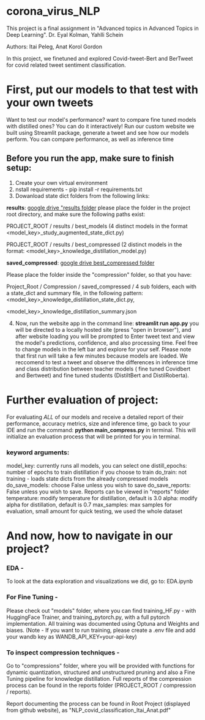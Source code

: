 # corona_virus_NLP
This project is a final assignment in "Advanced topics in Advanced Topics in Deep Learning".
Dr. Eyal Kolman, Yahlli Schein

Authors: Itai Peleg, Anat Korol Gordon

In this project, we finetuned and explored Covid-tweet-Bert and BerTweet for covid related tweet sentiment classification.


# First, put our models to that test with your own tweets
Want to test our model's performance? want to compare fine tuned models with distilled ones? You can do it interactively!
Run our custom website we built using Streamlit package, generate a tweet and see how our models perform.
You can compare performance, as well as inference time

## Before you run the app, make sure to finish setup:
1. Create your own virtual environment
2. nstall requirements - pip install -r requirements.txt
3.  Dowanload state dict folders from the following links:

**results**: [google drive "results folder](https://drive.google.com/drive/folders/15cztgT7NYWh6qXfY8NOyUhsl0Speb8R8?usp=sharing)
please place the folder in the project root directory, and make sure the following paths exist:

PROJECT_ROOT / results / best_models (4 distinct models in the format <model_key>_study_augmented_state_dict.py)

PROJECT_ROOT / results / best_compressed (2 distinct models in the format: <model_key>_knowledge_distillation_model.py)

**saved_compressed**: [google drive best_compressed folder](https://drive.google.com/drive/folders/18gdVRAE-tWaN5vmmYwFD3Y9EeRD6iZgt?usp=sharing)

Please place the folder inside the "compression" folder, so that you have: 

Project_Root / Compression / saved_compressed / 4 sub folders, 
each with a state_dict and summary file, in the following pattern: 
<model_key>_knowledge_distillation_state_dict.py,     

<model_key>_knowledge_distillation_summary.json

4. Now, run the website app in the command line: 
**streamlit run app.py**
you will be directed to a locally hosted site (press "open in browser"), and after website loading you will be prompted to Enter tweet text and view the model's predictions, confidence, and also processing time. Feel free to change models in the left bar and explore for your self. Please note that first run will take a few minutes because models are loaded. 
We reccomend to test a tweet and observe the differences in inference time and class distribution between teacher models ( fine tuned Covidbert and Bertweet) and fine tuned students (DistiltBert and DistilRoberta).

# Further evaluation of project:
For evaluating *ALL* of our models and receive a detailed report of their performance, accuracy metrics, size and inference time, go back to your IDE and run the command: 
**python main_compress.py** 
in terminal. This will initialize an evaluation process that will be printed for you in terminal.
### keyword arguments:
model_key: currently runs all models, you can select one
distill_epochs: number of epochs to train distillation if you choose to train
do_train: not training - loads state dicts from the already compressed models 
do_save_models: choose False unless you wish to save 
do_save_reports: False unless you wish to save. Reports can be viewed in "reports" folder
temperature: modify temperature for distillation, default is 3.0
alpha: modify alpha for distillation, default is 0.7
max_samples: max samples for evaluation, small amount for quick testing, we used the whole dataset

# And now, how to navigate in our project?
### EDA - 
To look at the data exploration and visualizations we did, go to: EDA.ipynb
### For Fine Tuning - 
Please check out "models" folder, where you can find training_HF.py - with HuggingFace Trainer, and training_pytorch.py, with a full pytorch implementation. All training was documented using Optuna and Weights and biases. (Note - If you want to run training, please create a .env file and add your wandb key as WANDB_API_KEY=your-api-key)
### To inspect compression techniques -
Go to "compressions" folder, where you will be provided with functions for dynamic quantization, structured and unstructured pruning and also a Fine Tuning pipeline for knowledge distillation. Full reports of the compression process can be found in the reports folder (PROJECT_ROOT / compression / reports).

Report documenting the process can be found in Root Project (displayed from github website), as "NLP_covid_classification_Itai_Anat.pdf"